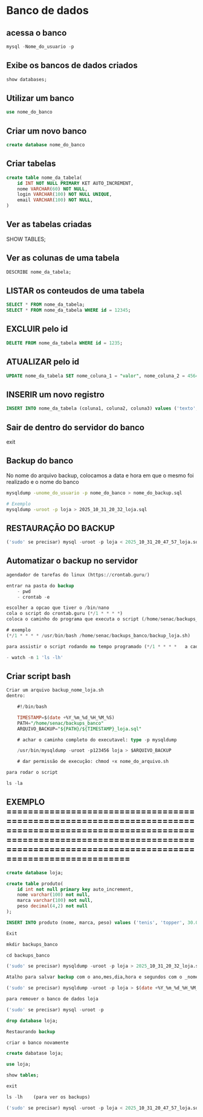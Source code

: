 # Banco de dados

## acessa o banco

```sql
mysql -Nome_do_usuario -p
```

## Exibe os bancos de dados criados

```sql
show databases;
```

## Utilizar um banco

```sql
use nome_do_banco
```

## Criar um novo banco

```sql
create database nome_do_banco
```

## Criar tabelas

```sql
create table nome_da_tabela(
	id INT NOT NULL PRIMARY KET AUTO_INCREMENT,
	nome VARCHAR(60) NOT NULL,
	login VARCHAR(100) NOT NULL UNIQUE,
	email VARCHAR(100) NOT NULL,
)
```

## Ver as tabelas criadas

SHOW TABLES;

## Ver as colunas de uma tabela

```sql
DESCRIBE nome_da_tabela;
```

## LISTAR os conteudos de uma tabela

```sql
SELECT * FROM nome_da_tabela;
SELECT * FROM nome_da_tabela WHERE id = 12345;
```

## EXCLUIR pelo id

```sql
DELETE FROM nome_da_tabela WHERE id = 1235;
```

## ATUALIZAR pelo id

```sql
UPDATE nome_da_tabela SET nome_coluna_1 = "valor", nome_coluna_2 = 45645 WHERE id = 12345
```

## INSERIR um novo registro

```sql
INSERT INTO nome_da_tabela (coluna1, coluna2, coluna3) values ('texto', 123456, '44564')
```

## Sair de dentro do servidor do banco
exit

## Backup do banco

No nome do arquivo backup, colocamos a data e hora em que o mesmo foi realizado e o nome do banco

```bash
mysqldump -unome_do_usuario -p nome_do_banco > nome_do_backup.sql

# Exemplo
mysqldump -uroot -p loja > 2025_10_31_20_32_loja.sql
```

## RESTAURAÇÃO DO BACKUP
```sql
('sudo' se precisar) mysql -uroot -p loja < 2025_10_31_20_47_57_loja.sql
```

## Automatizar o backup no servidor
```sql
agendador de tarefas do linux (https://crontab.guru/)

entrar na pasta do backup
    - pwd
    - crontab -e 

escolher a opcao que tiver o /bin/nano
cola o script do crontab.guru (*/1 * * * *)
coloca o caminho do programa que executa o script (/home/senac/backups_banco/backup_loja.sh)

# exemplo 
(*/1 * * * * /usr/bin/bash /home/senac/backups_banco/backup_loja.sh)

para assistir o script rodando no tempo programado (*/1 * * * *   a cada 1 minuto)

- watch -n 1 'ls -lh'

```

## Criar script bash
```sql
Criar um arquivo backup_nome_loja.sh
dentro:

    #!/bin/bash

    TIMESTAMP=$(date +%Y_%m_%d_%H_%M_%S)
    PATH="/home/senac/backups_banco"
    ARQUIVO_BACKUP="${PATH}/${TIMESTAMP}_loja.sql"

    # achar o caminho completo do executavel: type -p mysqldump

    /usr/bin/mysqldump -uroot -p123456 loja > $ARQUIVO_BACKUP

    # dar permissão de execução: chmod +x nome_do_arquivo.sh

para rodar o script

ls -la
```

## EXEMPLO ======================================================================================================================================================================================================
```sql
create database loja;
```

```sql
create table produto(
    id int not null primary key auto_increment,
    nome varchar(100) not null,
    marca varchar(100) not null,
    peso decimal(4,2) not null
);
```

```sql
INSERT INTO produto (nome, marca, peso) values ('tenis', 'topper', 30.0), ('tenis', 'nike', 40.0), ('chinelo', 'havaianas', 20.0), ('chinelo', 'senninha', 20.0), ('tv', 'cce', 50.0), ('tv', 'tcl', 60.0);
```

```sql
Exit
```

```sql
mkdir backups_banco
```

```sql
cd backups_banco
```

```sql
('sudo' se precisar) mysqldump -uroot -p loja > 2025_10_31_20_32_loja.sql
```

```sql
Atalho para salvar backup com o ano,mes,dia,hora e segundos com o _nome_loja.sql

('sudo' se precisar) mysqldump -uroot -p loja > $(date +%Y_%m_%d_%H_%M_%S)_loja.sql
```

```sql
para remover o banco de dados loja

('sudo' se precisar) mysql -uroot -p

drop database loja;
```

```sql
Restaurando backup

criar o banco novamente

create dabatase loja;

use loja;

show tables;

exit

ls -lh    (para ver os backups)

('sudo' se precisar) mysql -uroot -p loja < 2025_10_31_20_47_57_loja.sql   (selecionando o backup mais recente, clica 2 vezes com o botao direito para ele copiar e colar)
```